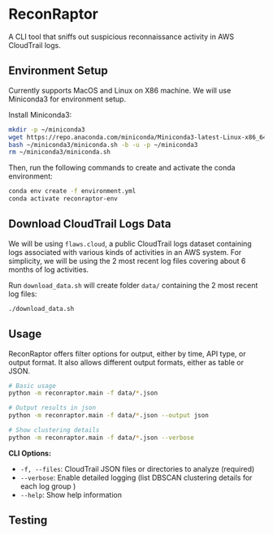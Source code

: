 # ReconRaptor

A CLI tool that sniffs out suspicious reconnaissance activity in AWS CloudTrail logs.

## Environment Setup
Currently supports MacOS and Linux on X86 machine. We will use Miniconda3 for environment setup.

Install Miniconda3:
```bash
mkdir -p ~/miniconda3
wget https://repo.anaconda.com/miniconda/Miniconda3-latest-Linux-x86_64.sh -O ~/miniconda3/miniconda.sh
bash ~/miniconda3/miniconda.sh -b -u -p ~/miniconda3
rm ~/miniconda3/miniconda.sh
```


Then, run the following commands to create and activate the conda environment:

```bash
conda env create -f environment.yml
conda activate reconraptor-env
```

## Download CloudTrail Logs Data

We will be using `flaws.cloud`, a public CloudTrail logs dataset containing logs associated with various kinds of activities in an AWS system. For simplicity, we will be using the 2 most recent log files covering about 6 months of log activities.

Run `download_data.sh` will create folder `data/` containing the 2 most recent log files:

```bash
./download_data.sh
```

## Usage

ReconRaptor offers filter options for output, either by time, API type, or output format. It also allows different output formats, either as table or JSON.

```bash
# Basic usage
python -m reconraptor.main -f data/*.json

# Output results in json
python -m reconraptor.main -f data/*.json --output json

# Show clustering details
python -m reconraptor.main -f data/*.json --verbose
```

**CLI Options:**

- `-f, --files`: CloudTrail JSON files or directories to analyze (required)
- `--verbose`: Enable detailed logging (list DBSCAN clustering details for each log group )
- `--help`: Show help information

## Testing

